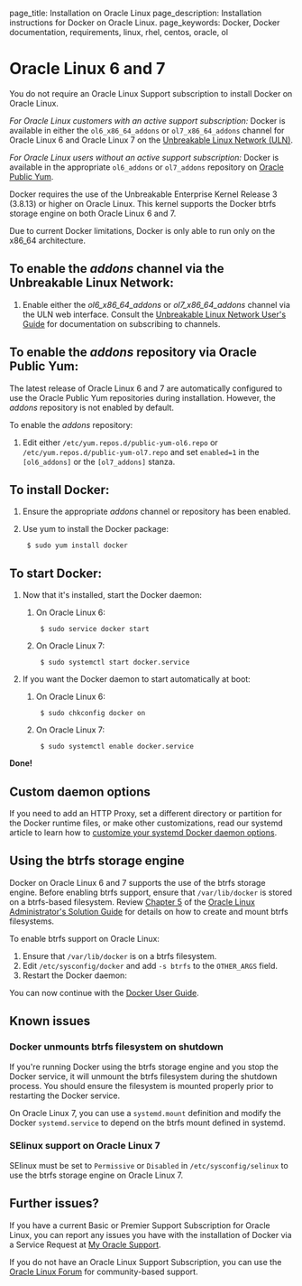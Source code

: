 page_title: Installation on Oracle Linux
page_description: Installation instructions for Docker on Oracle Linux.
page_keywords: Docker, Docker documentation, requirements, linux, rhel, centos, oracle, ol

# Oracle Linux 6 and 7

You do not require an Oracle Linux Support subscription to install Docker on
Oracle Linux.

*For Oracle Linux customers with an active support subscription:*
Docker is available in either the `ol6_x86_64_addons` or `ol7_x86_64_addons`
channel for Oracle Linux 6 and Oracle Linux 7 on the [Unbreakable Linux Network
(ULN)](https://linux.oracle.com).

*For Oracle Linux users without an active support subscription:*
Docker is available in the appropriate `ol6_addons` or `ol7_addons` repository
on [Oracle Public Yum](http://public-yum.oracle.com).

Docker requires the use of the Unbreakable Enterprise Kernel Release 3 (3.8.13)
or higher on Oracle Linux. This kernel supports the Docker btrfs storage engine
on both Oracle Linux 6 and 7.

Due to current Docker limitations, Docker is only able to run only on the x86_64
architecture.

## To enable the *addons* channel via the Unbreakable Linux Network:

1. Enable either the *ol6\_x86\_64\_addons* or *ol7\_x86\_64\_addons* channel
via the ULN web interface.
Consult the [Unbreakable Linux Network User's
Guide](http://docs.oracle.com/cd/E52668_01/E39381/html/index.html) for
documentation on subscribing to channels.

## To enable the *addons* repository via Oracle Public Yum:

The latest release of Oracle Linux 6 and 7 are automatically configured to use
the Oracle Public Yum repositories during installation. However, the *addons*
repository is not enabled by default.

To enable the *addons* repository:

1. Edit either `/etc/yum.repos.d/public-yum-ol6.repo` or
`/etc/yum.repos.d/public-yum-ol7.repo`
and set `enabled=1` in the `[ol6_addons]` or the `[ol7_addons]` stanza.

## To install Docker:

1. Ensure the appropriate *addons* channel or repository has been enabled.

2. Use yum to install the Docker package:

		$ sudo yum install docker

## To start Docker:

1. Now that it's installed, start the Docker daemon:

	1. On Oracle Linux 6:

	    	$ sudo service docker start

	2. On Oracle Linux 7:

			$ sudo systemctl start docker.service

2. If you want the Docker daemon to start automatically at boot:

	1. On Oracle Linux 6:

	    	$ sudo chkconfig docker on

	2. On Oracle Linux 7:

			$ sudo systemctl enable docker.service

**Done!**

## Custom daemon options

If you need to add an HTTP Proxy, set a different directory or partition for the
Docker runtime files, or make other customizations, read our systemd article to
learn how to [customize your systemd Docker daemon options](/articles/systemd/).

## Using the btrfs storage engine

Docker on Oracle Linux 6 and 7 supports the use of the btrfs storage engine.
Before enabling btrfs support, ensure that `/var/lib/docker` is stored on a
btrfs-based filesystem. Review [Chapter
5](http://docs.oracle.com/cd/E37670_01/E37355/html/ol_btrfs.html) of the [Oracle
Linux Administrator's Solution
Guide](http://docs.oracle.com/cd/E37670_01/E37355/html/index.html) for details
on how to create and mount btrfs filesystems.

To enable btrfs support on Oracle Linux:

1. Ensure that `/var/lib/docker` is on a btrfs filesystem.
1. Edit `/etc/sysconfig/docker` and add `-s btrfs` to the `OTHER_ARGS` field.
2. Restart the Docker daemon:

You can now continue with the [Docker User Guide](/userguide/).

## Known issues

### Docker unmounts btrfs filesystem on shutdown
If you're running Docker using the btrfs storage engine and you stop the Docker
service, it will unmount the btrfs filesystem during the shutdown process. You
should ensure the filesystem is mounted properly prior to restarting the Docker
service.

On Oracle Linux 7, you can use a `systemd.mount` definition and modify the
Docker `systemd.service` to depend on the btrfs mount defined in systemd.

### SElinux support on Oracle Linux 7
SElinux must be set to `Permissive` or `Disabled` in `/etc/sysconfig/selinux` to
use the btrfs storage engine on Oracle Linux 7.

## Further issues?

If you have a current Basic or Premier Support Subscription for Oracle Linux,
you can report any issues you have with the installation of Docker via a Service
Request at [My Oracle Support](http://support.oracle.com).

If you do not have an Oracle Linux Support Subscription, you can use the [Oracle
Linux
Forum](https://community.oracle.com/community/server_%26_storage_systems/linux/oracle_linux) for community-based support.
